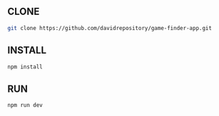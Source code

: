 
## CLONE
```bash
git clone https://github.com/davidrepository/game-finder-app.git
```

## INSTALL
```bash
npm install
```

## RUN
```bash
npm run dev
```

